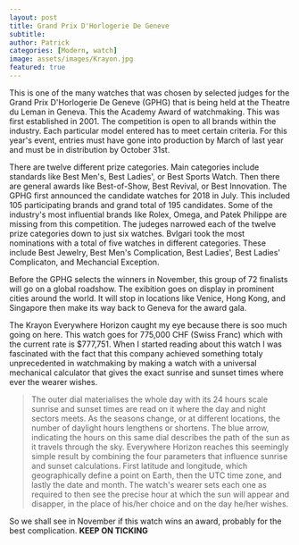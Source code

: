 ```yaml
---
layout: post
title: Grand Prix D'Horlogerie De Geneve
subtitle:
author: Patrick
categories: [Modern, watch]
image: assets/images/Krayon.jpg
featured: true
---
```


This is one of the many watches that was chosen by selected judges for the Grand Prix D'Horlogerie De Geneve (GPHG) that is being held at the Theatre du Leman in Geneva. This the Academy Award of watchmaking. This was first established in 2001. The competition is open to all brands within the industry. Each particular model entered has to meet certain criteria. For this year's event, entries must have gone into production by March of last year and must be in distribution by October 31st. 

There are twelve different prize categories. Main categories include standards like Best Men's, Best Ladies', or Best Sports Watch. Then there are general awards like Best-of-Show, Best Revival, or Best Innovation. The GPHG first announced the candidate watches for 2018 in July. This included 105 participating brands and grand total of 195 candidates. Some of the industry's most influential brands like Rolex, Omega, and Patek Philippe are missing from this competition. The judeges narrowed each of the twelve prize categories down to just six watches. Bvlgari took the most nominations with a total of five watches in different categories. These include Best Jewelry, Best Men's Complication, Best Ladies', Best Ladies' Complicaton, and Mechancial Exception. 

Before the GPHG selects the winners in November, this group of 72 finalists will go on a global roadshow. The exibition goes on display in prominent cities around the world. It will stop in locations like Venice, Hong Kong, and Singapore then make its way back to Geneva for the award gala. 

The Krayon Everywhere Horizon caught my eye because there is soo much going on here. This watch goes for 775,000 CHF (Swiss Franc) which with the current rate is $777,751. When I started reading about this watch I was fascinated with the fact that this company achieved something totaly unprecedented in watchmaking by making a watch with a universal mechanical calculator that gives the exact sunrise and sunset times where ever the wearer wishes.

 > The outer dial materialises the whole day with its 24 hours scale sunrise and sunset times are read on it where the day and night sectors meets. As the seasons change, or at different locations, the number of daylight hours lengthens or shortens. The blue arrow, indicating the hours on this same dial describes the path of the sun as it travels through the sky. Everywhere Horizon reaches this seemingly simple result by combining the four parameters that influence sunrise and sunset calculations. First latitude and longitude, which geographically define a point on Earth, then the UTC time zone, and lastly the date and month. The watch's wearer sets each one as required to then see the precise hour at which the sun will appear and disapper, in the place of his/her choice and on the day he/her wishes.
 
So we shall see in November if this watch wins an award, probably for the best complication. **KEEP ON TICKING**
